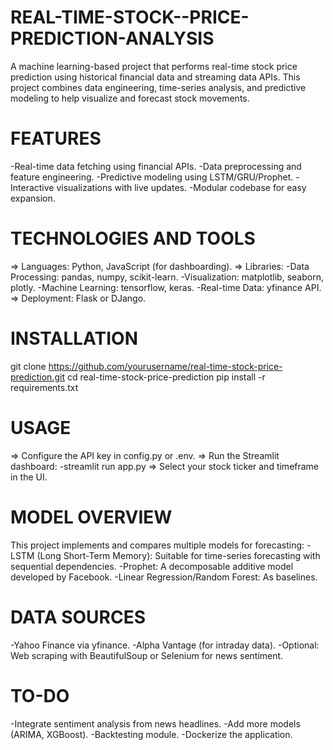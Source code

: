 # REAL-TIME-STOCK--PRICE-PREDICTION-ANALYSIS

A machine learning-based project that performs real-time stock price prediction using historical financial data and streaming data APIs. 
This project combines data engineering, time-series analysis, and predictive modeling to help visualize and forecast stock movements.

# FEATURES
-Real-time data fetching using financial APIs.
-Data preprocessing and feature engineering.
-Predictive modeling using LSTM/GRU/Prophet.
-Interactive visualizations with live updates.
-Modular codebase for easy expansion.

# TECHNOLOGIES AND TOOLS
=> Languages: Python, JavaScript (for dashboarding).
=> Libraries:
      -Data Processing: pandas, numpy, scikit-learn.
      -Visualization: matplotlib, seaborn, plotly.
      -Machine Learning: tensorflow, keras.
      -Real-time Data: yfinance API.
=> Deployment: Flask or DJango.

# INSTALLATION
git clone https://github.com/yourusername/real-time-stock-price-prediction.git
cd real-time-stock-price-prediction
pip install -r requirements.txt

# USAGE
=> Configure the API key in config.py or .env.
=> Run the Streamlit dashboard:
        -streamlit run app.py
=> Select your stock ticker and timeframe in the UI.

# MODEL OVERVIEW
This project implements and compares multiple models for forecasting:
    -LSTM (Long Short-Term Memory): Suitable for time-series forecasting with sequential dependencies.
    -Prophet: A decomposable additive model developed by Facebook.
    -Linear Regression/Random Forest: As baselines.

# DATA SOURCES
-Yahoo Finance via yfinance.
-Alpha Vantage (for intraday data).
-Optional: Web scraping with BeautifulSoup or Selenium for news sentiment.

# TO-DO
 -Integrate sentiment analysis from news headlines.
 -Add more models (ARIMA, XGBoost).
 -Backtesting module.
 -Dockerize the application.
